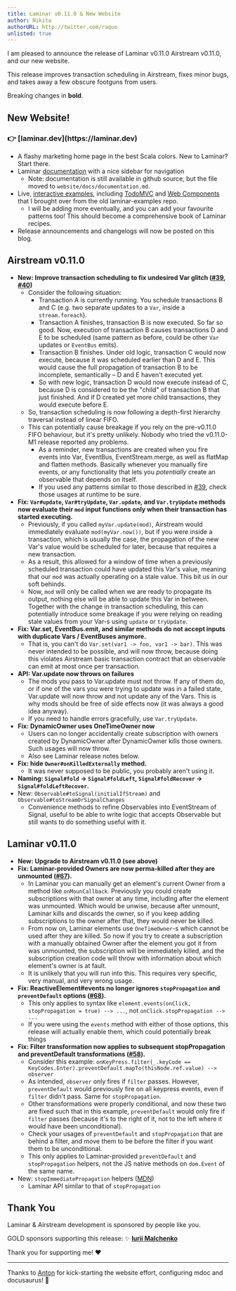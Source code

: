```yaml
---
title: Laminar v0.11.0 & New Website 
author: Nikita
authorURL: http://twitter.com/raquo
unlisted: true
---
```


I am pleased to announce the release of Laminar v0.11.0 Airstream v0.11.0, and our new website.

This release improves transaction scheduling in Airstream, fixes minor bugs, and takes away a few obscure footguns from users.

<!--truncate-->

Breaking changes in **bold**.


<h2>New Website!</h2>

<h3>👉 [laminar.dev](https://laminar.dev)</h3>

* A flashy marketing home page in the best Scala colors. New to Laminar? Start there.
* Laminar [documentation](https://laminar.dev/documentation) with a nice sidebar for navigation
  * Note: documentation is still available in github source, but the file moved to `website/docs/documentation.md`. 
* Live, [interactive examples](https://laminar.dev/examples), including [TodoMVC](https://laminar.dev/examples/todomvc) and [Web Components](https://laminar.dev/examples/web-components) that I brought over from the old laminar-examples repo.
  * I will be adding more eventually, and you can add your favourite patterns too! This should become a comprehensive book of Laminar recipes.
* Release announcements and changelogs will now be posted on this blog.


<h2>Airstream v0.11.0</h2>

* **New: Improve transaction scheduling to fix undesired Var glitch ([#39](https://github.com/raquo/Airstream/issues/39), [#40](https://github.com/raquo/Airstream/pull/40))**
  * Consider the following situation:
    * Transaction A is currently running. You schedule transactions B and C (e.g. two separate updates to a `Var`, inside a `stream.foreach`).
    * Transaction A finishes, transaction B is now executed. So far so good. Now, execution of transaction B causes transactions D and E to be scheduled (same pattern as before, could be other `Var` updates or `EventBus` emits).
    * Transaction B finishes. Under old logic, transaction C would now execute, because it was scheduled earlier than D and E. This would cause the full propagation of transaction B to be incomplete, semantically – D and E haven't executed yet. 
    * So with new logic, transaction D would now execute instead of C, because D is considered to be the "child" of transaction B that just finished. And if D created yet more child transactions, they would execute before E.
  * So, transaction scheduling is now following a depth-first hierarchy traversal instead of linear FIFO.
  * This can potentially cause breakage if you rely on the pre-v0.11.0 FIFO behaviour, but it's pretty unlikely. Nobody who tried the v0.11.0-M1 release reported any problems.
    * As a reminder, new transactions are created when you fire events into Var, EventBus, EventStream.merge, as well as flatMap and flatten methods. Basically whenever you manually fire events, or any functionality that lets you _potentially_ create an observable that depends on itself. 
    * If you used any patterns similar to those described in [#39](https://github.com/raquo/Airstream/issues/39), check those usages at runtime to be sure.
* **Fix: `Var#update`, `Var#tryUpdate`, `Var.update`, and `Var.tryUpdate` methods now evaluate their `mod` input functions only when their transaction has started executing.**
  * Previously, if you called `myVar.update(mod)`, Airstream would immediately evaluate `mod(myVar.now())`, but if you were inside a transaction, which is usually the case, the propagation of the new Var's value would be scheduled for later, because that requires a new transaction.
  * As a result, this allowed for a window of time when a previously scheduled transaction could have updated this Var's value, meaning that our `mod` was actually operating on a stale value. This bit us in our soft behinds.
  * Now, `mod` will only be called when we are ready to propagate its output, nothing else will be able to update this Var in between. Together with the change in transaction scheduling, this can potentially introduce some breakage if you were relying on reading stale values from your Var-s using `update` or `tryUpdate`.
* **Fix: Var.set, EventBus.emit, and similar methods do not accept inputs with duplicate Vars / EventBuses anymore.**
  * That is, you can't do `Var.set(var1 -> foo, var1 -> bar)`. This was never intended to be possible, and will now throw, because doing this violates Airstream basic transaction contract that an observable can emit at most once per transaction.
* **API: Var.update now throws on failures**
  * The mods you pass to Var.update must not throw. If any of them do, or if one of the vars you were trying to update was in a failed state, Var.update will now throw and not update any of the Vars. This is why mods should be free of side effects now (it was always a good idea anyway).
  * If you need to handle errors gracefully, use `Var.tryUpdate`.
* **Fix: DynamicOwner uses OneTimeOwner now**
  * Users can no longer accidentally create subscription with owners created by DynamicOwner after DynamicOwner kills those owners. Such usages will now throw.
  * Also see Laminar release notes below.
* **Fix: hide `Owner#onKilledExternally` method.**
  * It was never supposed to be public, you probably aren't using it.
* **Naming: `Signal#fold` -> `Signal#foldLeft`, `Signal#foldRecover` -> `Signal#foldLeftRecover`.**
* New: `Observable#toSignal(initialIfStream)` and `Observable#toStreamOrSignalChanges` 
  * Convenience methods to refine Observables into EventStream of Signal, useful to be able to write logic that accepts Observable but still wants to do something useful with it.


<h2>Laminar v0.11.0</h2>

* **New: Upgrade to Airstream v0.11.0 (see above)**
* **Fix: Laminar-provided Owners are now perma-killed after they are unmounted ([#67](https://github.com/raquo/Laminar/issues/67)).**
  * In Laminar you can manually get an element's current Owner from a method like `onMounCallback`. Previously you could create subscriptions with that owner at any time, including after the element was unmounted. Which would be unwise, because after unmount, Laminar kills and discards the owner, so if you keep adding subscriptions to the owner after that, they would never be killed.
  * From now on, Laminar elements use `OneTimeOwner`-s which cannot be used after they are killed. So now if you try to create a subscription with a manually obtained Owner after the element you got it from was unmounted, the subscription will be immediately killed, and the subscription creation code will throw with information about which element's owner is at fault. 
  * It is unlikely that you will run into this. This requires very specific, very manual, and very wrong usage.
* **Fix: ReactiveElement#events no longer ignores `stopPropagation` and `preventDefault` options ([#68](https://github.com/raquo/Laminar/issues/68)).**
  * This only applies to syntax like `element.events(onClick, stopPropagation = true) --> ...`, not `onClick.stopPropagation --> ...`
  * If you were using the `events` method with either of those options, this release will actually enable them, which could potentially break things
* **Fix: Filter transformation now applies to subsequent stopPropagation and preventDefault transformations ([#58](https://github.com/raquo/Laminar/issues/58)).**
  * Consider this example: `onKeyPress.filter(_.keyCode == KeyCodes.Enter).preventDefault.mapTo(thisNode.ref.value) --> observer`
  * As intended, `observer` only fires if `filter` passes. However, `preventDefault` would previously fire on all keypress events, even if `filter` didn't pass. Same for `stopPropagation`.
  * Other transformations were properly conditional, and now these two are fixed such that in this example, `preventDefault` would only fire if `filter` passes (because it's to the right of it, not to the left where it would have been unconditional).
  * Check your usages of `preventDefault` and `stopPropagation` that are behind a filter, and move them to be before the filter if you want them to be unconditional.
  * This only applies to Laminar-provided `preventDefault` and `stopPropagation` helpers, not the JS native methods on `dom.Event` of the same name.
* New: `stopImmediatePropagation` helpers ([MDN](https://developer.mozilla.org/en-US/docs/Web/API/Event/stopImmediatePropagation))
  * Laminar API similar to that of `stopPropagation` 


<h2>Thank You</h2>

Laminar & Airstream development is sponsored by people like you.

GOLD sponsors supporting this release: ✨ **[Iurii Malchenko](https://github.com/yurique)**

Thank you for supporting me! ❤️

---

Thanks to [Anton](https://github.com/keynmol) for kick-starting the website effort, configuring mdoc and docusaurus! 🚀
